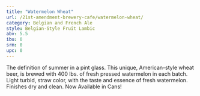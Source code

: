 ```yaml
---
title: "Watermelon Wheat"
url: /21st-amendment-brewery-cafe/watermelon-wheat/
category: Belgian and French Ale
style: Belgian-Style Fruit Lambic
abv: 5.5
ibu: 0
srm: 0
upc: 0
---
```

The definition of summer in a pint glass. This unique, American-style wheat beer, is brewed with 400 lbs. of fresh pressed watermelon in each batch. Light turbid, straw color, with the taste and essence of fresh watermelon. Finishes dry and clean. Now Available in Cans!
